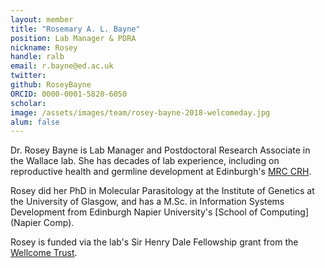 ```yaml
---
layout: member
title: "Rosemary A. L. Bayne"
position: Lab Manager & PDRA
nickname: Rosey
handle: ralb
email: r.bayne@ed.ac.uk
twitter: 
github: RoseyBayne
ORCID: 0000-0001-5820-6050
scholar: 
image: /assets/images/team/rosey-bayne-2018-welcomeday.jpg
alum: false
---
```


Dr. Rosey Bayne is Lab Manager and Postdoctoral Research Associate in the Wallace lab. She has decades of lab experience, including on reproductive health and germline development at Edinburgh's [MRC CRH].

Rosey did her PhD in Molecular Parasitology at the Institute of Genetics at the University of Glasgow, and has a M.Sc. in Information Systems Development from Edinburgh Napier University's [School of Computing](Napier Comp).

Rosey is funded via the lab's Sir Henry Dale Fellowship grant from the [Wellcome Trust](https://wellcome.ac.uk/).

[MRC CRH]: https://www.ed.ac.uk/centre-reproductive-health
[Napier Comp]: https://www.napier.ac.uk/about-us/our-schools/school-of-computing

 


